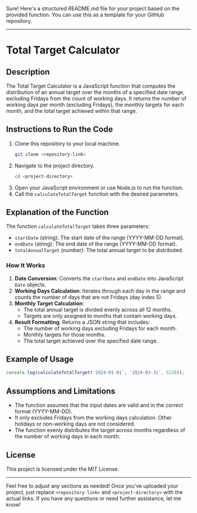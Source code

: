 
Sure! Here's a structured README.md file for your project based on the provided function. You can use this as a template for your GitHub repository.

---

# Total Target Calculator

## Description
The Total Target Calculator is a JavaScript function that computes the distribution of an annual target over the months of a specified date range, excluding Fridays from the count of working days. It returns the number of working days per month (excluding Fridays), the monthly targets for each month, and the total target achieved within that range.

## Instructions to Run the Code
1. Clone this repository to your local machine.
   ```bash
   git clone <repository-link>
   ```
2. Navigate to the project directory.
   ```bash
   cd <project-directory>
   ```
3. Open your JavaScript environment or use Node.js to run the function.
4. Call the `calculateTotalTarget` function with the desired parameters.

## Explanation of the Function
The function `calculateTotalTarget` takes three parameters:
- `startDate` (string): The start date of the range (YYYY-MM-DD format).
- `endDate` (string): The end date of the range (YYYY-MM-DD format).
- `totalAnnualTarget` (number): The total annual target to be distributed.

### How It Works
1. **Date Conversion**: Converts the `startDate` and `endDate` into JavaScript `Date` objects.
2. **Working Days Calculation**: Iterates through each day in the range and counts the number of days that are not Fridays (day index 5).
3. **Monthly Target Calculation**:
   - The total annual target is divided evenly across all 12 months.
   - Targets are only assigned to months that contain working days.
4. **Result Formatting**: Returns a JSON string that includes:
   - The number of working days excluding Fridays for each month.
   - Monthly targets for those months.
   - The total target achieved over the specified date range.

## Example of Usage
```javascript
console.log(calculateTotalTarget('2024-01-01', '2024-03-31', 5220));
```

## Assumptions and Limitations
- The function assumes that the input dates are valid and in the correct format (YYYY-MM-DD).
- It only excludes Fridays from the working days calculation. Other holidays or non-working days are not considered.
- The function evenly distributes the target across months regardless of the number of working days in each month.

## License
This project is licensed under the MIT License.

---

Feel free to adjust any sections as needed! Once you've uploaded your project, just replace `<repository-link>` and `<project-directory>` with the actual links. If you have any questions or need further assistance, let me know!

